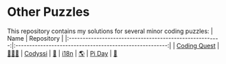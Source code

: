 # Other Puzzles

This repository contains my solutions for several minor coding puzzles:
| Name                                                    | Repository                                              |
|:-------------------------------------------------------:|:-------------------------------------------------------:|
| [Coding Quest](https://codingquest.io)                  | [🧑🏻‍💻](puzzles/coding%20quest/)
| [Codyssi](https://www.codyssi.com)                      | [🌊](puzzles/codyssi/)
| [i18n](https://i18n-puzzles.com/about/)                 | [🌎](puzzles/i18n/)
| [Pi Day](https://ivanr3d.com/projects/pi/)              | [🧮](puzzles/pi%20day/)